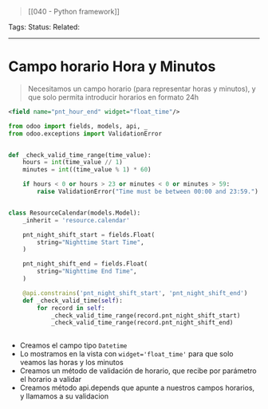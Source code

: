 > [[040 - Python framework]]

Tags: 
Status: 
Related: 

___

# Campo horario Hora y Minutos

> Necesitamos un campo horario (para representar horas y minutos), y que solo permita introducir horarios en formato 24h

```xml
<field name="pnt_hour_end" widget="float_time"/>
```

```python
from odoo import fields, models, api, _
from odoo.exceptions import ValidationError


def _check_valid_time_range(time_value):
    hours = int(time_value // 1)
    minutes = int((time_value % 1) * 60)

    if hours < 0 or hours > 23 or minutes < 0 or minutes > 59:
        raise ValidationError("Time must be between 00:00 and 23:59.")


class ResourceCalendar(models.Model):
    _inherit = 'resource.calendar'

    pnt_night_shift_start = fields.Float(
        string="Nighttime Start Time",
    )

    pnt_night_shift_end = fields.Float(
        string="Nighttime End Time",
    )

    @api.constrains('pnt_night_shift_start', 'pnt_night_shift_end')
    def _check_valid_time(self):
        for record in self:
            _check_valid_time_range(record.pnt_night_shift_start)
            _check_valid_time_range(record.pnt_night_shift_end)
 
```

- Creamos el campo tipo `Datetime`
- Lo mostramos en la vista  con `widget='float_time'` para que solo veamos las horas y los minutos
- Creamos un método de validación de horario, que recibe por parámetro el horario a validar
- Creamos método api.depends que apunte a nuestros campos horarios, y llamamos a su validacion